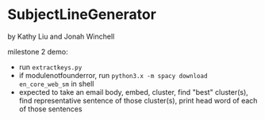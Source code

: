 # SubjectLineGenerator
by Kathy Liu and Jonah Winchell

milestone 2 demo:
- run `extractkeys.py`
- if modulenotfounderror, run `python3.x -m spacy download en_core_web_sm` in shell
- expected to take an email body, embed, cluster, find "best" cluster(s), find representative sentence of those cluster(s), print head word of each of those sentences
